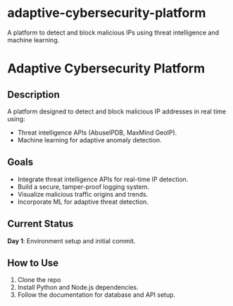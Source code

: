 # adaptive-cybersecurity-platform
A platform to detect and block malicious IPs using threat intelligence and machine learning.

# Adaptive Cybersecurity Platform

## Description
A platform designed to detect and block malicious IP addresses in real time using:
- Threat intelligence APIs (AbuseIPDB, MaxMind GeoIP).
- Machine learning for adaptive anomaly detection.

## Goals
- Integrate threat intelligence APIs for real-time IP detection.
- Build a secure, tamper-proof logging system.
- Visualize malicious traffic origins and trends.
- Incorporate ML for adaptive threat detection.

## Current Status
**Day 1**: Environment setup and initial commit.

## How to Use
1. Clone the repo
2. Install Python and Node.js dependencies.
3. Follow the documentation for database and API setup.

